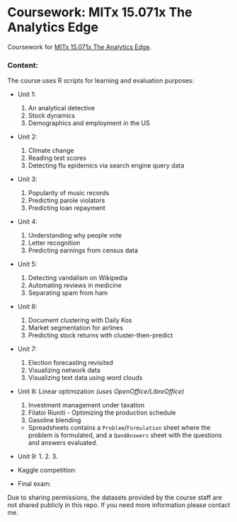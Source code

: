 Coursework: MITx 15.071x The Analytics Edge
=========

Coursework for [MITx 15.071x The Analytics Edge](https://www.edx.org/course/analytics-edge-mitx-15-071x-3).


### Content:

The course uses R scripts for learning and evaluation purposes:

- Unit 1:
  1. An analytical detective
  2. Stock dynamics
  3. Demographics and employment in the US
- Unit 2:
  1. Climate change
  2. Reading test scores
  3. Detecting flu epidemics via search engine query data
- Unit 3:
  1. Popularity of music records
  2. Predicting parole violators
  3. Predicting loan repayment
- Unit 4:
  1. Understanding why people vote
  2. Letter recognition
  3. Predicting earnings from census data
- Unit 5:
  1. Detecting vandalism on Wikipedia
  2. Automating reviews in medicine
  3. Separating spam from ham
- Unit 6:
  1. Document clustering with Daily Kos
  2. Market segmentation for airlines
  3. Predicting stock returns with cluster-then-predict
- Unit 7:
  1. Election forecasting revisited
  2. Visualizing network data
  3. Visualizing text data using word clouds
- Unit 8: Linear optimization *(uses OpenOffice/LibreOffice)*
  1. Investment management under taxation
  2. Filatoi Riuniti - Optimizing the production schedule
  3. Gasoline blending
  - Spreadsheets contains a `Problem`/`Formulation` sheet where the problem is formulated, and a `QandAnswers` sheet with the questions and answers evaluated.

- Unit 9:
  1. 
  2. 
  3. 
- Kaggle competition:
- Final exam:


Due to sharing permissions, the datasets provided by the course staff are not shared publicly in this repo. If you need more information please contact me.